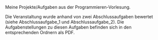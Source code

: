 Meine Projekte/Aufgaben aus der Programmieren-Vorlesung.

Die Veranstaltung wurde anhand von zwei Abschlussaufgaben bewertet (siehe Abschlussaufgabe_1 und Abschlussaufgabe_2). Die Aufgabenstellungen zu diesen Aufgaben befinden sich in den entsprechenden Ordnern als PDF.
